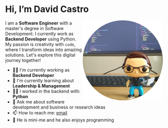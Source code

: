 # Hi, I’m David Castro

<img width=256 align="right" src="https://github.com/davidcasr/davidcasr/blob/master/img/mini-me.png?raw=true" />

I am a **Software Engineer** with a master's degree in Software Development. I currently work as **Backend Developer** using Python. My passion is creativity with `code`, where I transform ideas into amazing solutions. Let's explore this digital journey together!

- 👨‍🚀 I'm currently working as **Backend Developer** 
- 🌱 I'm currently learning about **Leadership & Management**
- 👨‍💻 I worked in the backend with: **Python**
- 💬 Ask me about software development and business or research ideas 
- 📫 How to reach me: [email](mailto:me@davidcasr.com)
- 🚀 He is mini-me and he also enjoys programming
